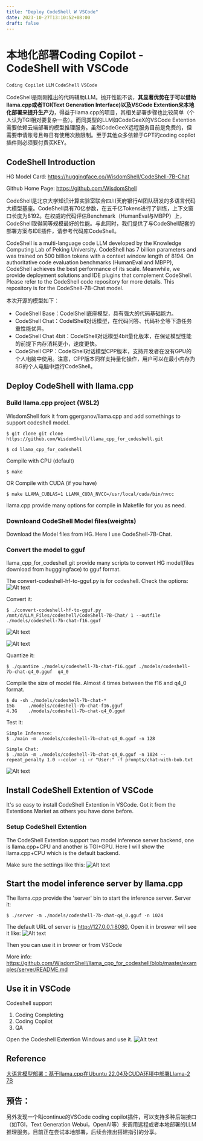 ```yaml
---
title: "Deploy CodeShell W VSCode"
date: 2023-10-27T13:10:52+08:00
draft: false
---
```


# 本地化部署Coding Copilot - CodeShell with VSCode

`Coding Copilot` `LLM` `CodeShell` `VSCode`

CodeShell是刚刚推出的代码辅助LLM。抛开性能不谈，**其显著优势在于可以借助llama.cpp或者TGI(Text Generation Interface)以及VSCode Extention来本地化部署来提升生产力**，得益于llama.cpp的项目，其相关部署步骤也比较简单（个人认为TGI相对要复杂一些）。而同类型的LLM如CodeGeeX的VSCode Extention需要依赖云端部署的模型推理服务。虽然CodeGeeX远程服务目前是免费的，但需要申请账号且每日有使用次数限制。至于其他众多依赖于GPT的coding copilot插件则必须要付费买KEY。

## CodeShell Introduction

HG Model Card: https://huggingface.co/WisdomShell/CodeShell-7B-Chat

Github Home Page: https://github.com/WisdomShell


CodeShell是北京大学知识计算实验室联合四川天府银行AI团队研发的多语言代码大模型基座。CodeShell具有70亿参数，在五千亿Tokens进行了训练，上下文窗口长度为8192。在权威的代码评估Benchmark（HumanEval与MBPP）上，CodeShell取得同等规模最好的性能。与此同时，我们提供了与CodeShell配套的部署方案与IDE插件，请参考代码库CodeShell。

CodeShell is a multi-language code LLM developed by the Knowledge Computing Lab of Peking University. CodeShell has 7 billion parameters and was trained on 500 billion tokens with a context window length of 8194. On authoritative code evaluation benchmarks (HumanEval and MBPP), CodeShell achieves the best performance of its scale. Meanwhile, we provide deployment solutions and IDE plugins that complement CodeShell. Please refer to the CodeShell code repository for more details. This repository is for the CodeShell-7B-Chat model.

本次开源的模型如下：

- CodeShell Base：CodelShell底座模型，具有强大的代码基础能力。
- CodeShell Chat：CodelShell对话模型，在代码问答、代码补全等下游任务重性能优异。
- CodeShell Chat 4bit：CodelShell对话模型4bit量化版本，在保证模型性能的前提下内存消耗更小，速度更快。
- CodeShell CPP：CodelShell对话模型CPP版本，支持开发者在没有GPU的个人电脑中使用。注意，CPP版本同样支持量化操作，用户可以在最小内存为8G的个人电脑中运行CodeShell。


## Deploy CodeShell with llama.cpp

### Build llama.cpp project (WSL2)
WisdomShell fork it from ggerganov/llama.cpp and add somethings to support codeshell model.

```
$ git clone git clone https://github.com/WisdomShell/llama_cpp_for_codeshell.git

$ cd llama_cpp_for_codeshell
```
Compile with CPU (default)

```
$ make
```

OR Compile with CUDA (if you have)

```
$ make LLAMA_CUBLAS=1 LLAMA_CUDA_NVCC=/usr/local/cuda/bin/nvcc
```

llama.cpp provide many options for compile in Makefile for you as need.


### Downloand CodeShell Model files(weights)

Download the Model files from HG. Here I use CodeShell-7B-Chat.

### Convert the model to gguf 

llama_cpp_for_codeshell.git provide many scripts to convert HG model(files download from hugggingface) to gguf format.  

The convert-codeshell-hf-to-gguf.py is for codeshell.
Check the options:
![Alt text](resources/image-1.png)

Convert it:
```
$ ./convert-codeshell-hf-to-gguf.py /mnt/d/LLM_Files/codeshell/CodeShell-7B-Chat/ 1 --outfile ./models/codeshell-7b-chat-f16.gguf
```
![Alt text](resources/image.png)

![Alt text](resources/image-2.png)

Quantize it:
```
$ ./quantize ./models/codeshell-7b-chat-f16.gguf ./models/codeshell-7b-chat-q4_0.gguf  q4_0
```
Compile the size of model file. Almost 4 times between the f16 and q4_0 format.
```
$ du -sh ./models/codeshell-7b-chat-*
15G     ./models/codeshell-7b-chat-f16.gguf
4.3G    ./models/codeshell-7b-chat-q4_0.gguf
```
Test it:
```
Simple Inference:
$ ./main -m ./models/codeshell-7b-chat-q4_0.gguf -n 128

Simple Chat:
$ ./main -m ./models/codeshell-7b-chat-q4_0.gguf -n 1024 --repeat_penalty 1.0 --color -i -r "User:" -f prompts/chat-with-bob.txt

```
![Alt text](resources/image-3.png)


## Install CodeShell Extention of VSCode

It's so easy to install CodeShell Extention in VSCode. Got it from the Extentions Market as others you have done before.

### Setup CodeShell Extention

The CodeShell Extention support two model inference server backend, one is llama.cpp+CPU and another is TGI+GPU. Here I will show the llama.cpp+CPU which is the default backend.

Make sure the settings like this:
![Alt text](resources/image-5.png)

## Start the model inference server by llama.cpp

The llama.cpp provide the 'server' bin to start the inference server. 
Server it:
```
$ ./server -m ./models/codeshell-7b-chat-q4_0.gguf -n 1024
```
The default URL of server is http://127.0.0.1:8080, Open it in broswer will see it like:
![Alt text](resources/image-4.png)

Then you can use it in brower or from VSCode

More info: https://github.com/WisdomShell/llama_cpp_for_codeshell/blob/master/examples/server/README.md

## Use it in VSCode
Codeshell support 
1. Coding Completing
2. Coding Copilot
3. QA

Open the Codeshell Extention Windows and use it.
![Alt text](resources/image-6.png)


## Reference

[大语言模型部署：基于llama.cpp在Ubuntu 22.04及CUDA环境中部署Llama-2 7B](https://zhuanlan.zhihu.com/p/655365629)


## 预告：
另外发现一个叫continue的VSCode coding copilot插件，可以支持多种后端接口（如TGI，Text Generation Webui，OpenAI等）来调用远程或者本地部署的LLM推理服务。目前正在尝试本地部署，后续会推出搭建指引的分享。
